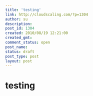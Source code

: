 ```yaml
---
title: 'testing'
link: http://cloudscaling.com/?p=1304
author: su
description: 
post_id: 1304
created: 2010/08/19 12:21:00
created_gmt: 
comment_status: open
post_name: 
status: draft
post_type: post
layout: post
---
```


# testing

